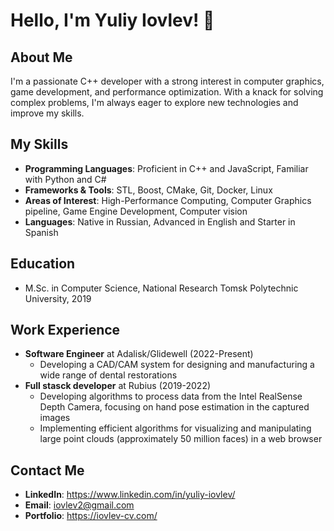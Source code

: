 # Hello, I'm Yuliy Iovlev! 👋

## About Me
I'm a passionate C++ developer with a strong interest in computer graphics, game development, and performance optimization. With a knack for solving complex problems, I'm always eager to explore new technologies and improve my skills.

## My Skills
- **Programming Languages**: Proficient in C++ and JavaScript, Familiar with Python and C#
- **Frameworks & Tools**: STL, Boost, CMake, Git, Docker, Linux
- **Areas of Interest**: High-Performance Computing, Computer Graphics pipeline, Game Engine Development, Computer vision
- **Languages**: Native in Russian, Advanced in English and Starter in Spanish

## Education
- M.Sc. in Computer Science, National Research Tomsk Polytechnic University, 2019

## Work Experience
- **Software Engineer** at Adalisk/Glidewell (2022-Present)
  - Developing a CAD/CAM system for designing and manufacturing a wide range of dental restorations
- **Full stasck developer** at Rubius (2019-2022)
  - Developing algorithms to process data from the Intel RealSense Depth Camera, focusing on hand pose estimation in the captured images
  - Implementing efficient algorithms for visualizing and manipulating large point clouds (approximately 50 million faces) in a web browser

## Contact Me
- **LinkedIn**: https://www.linkedin.com/in/yuliy-iovlev/
- **Email**: iovlev2@gmail.com
- **Portfolio**: https://iovlev-cv.com/
